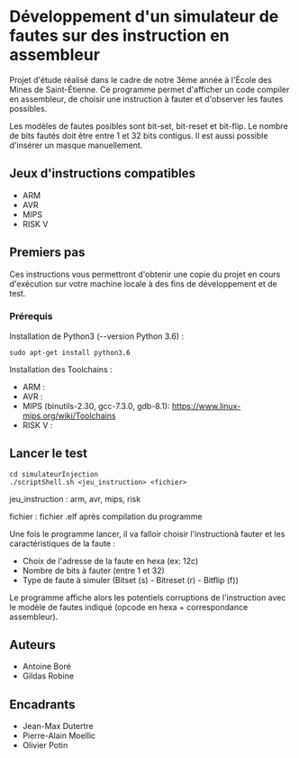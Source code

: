 # Développement d'un simulateur de fautes sur des instruction en assembleur

Projet d'étude réalisé dans le cadre de notre 3ème année à l'École des Mines de Saint-Étienne. Ce programme permet d'afficher un code compiler en assembleur, de choisir une instruction à fauter et d'observer les fautes possibles.

Les modèles de fautes posibles sont bit-set, bit-reset et bit-flip. Le nombre de bits fautés doit être entre 1 et 32 bits contigus. Il est aussi possible d'insérer un masque manuellement. 


## Jeux d'instructions compatibles

* ARM
* AVR
* MIPS
* RISK V


## Premiers pas

Ces instructions vous permettront d'obtenir une copie du projet en cours d'exécution sur votre machine locale à des fins de développement et de test.

### Prérequis

Installation de Python3 (--version Python 3.6) :
```
sudo apt-get install python3.6
```
Installation des Toolchains :
* ARM :
* AVR : 
* MIPS (binutils-2.30, gcc-7.3.0, gdb-8.1): https://www.linux-mips.org/wiki/Toolchains
* RISK V :

## Lancer le test

```
cd simulateurInjection
./scriptShell.sh <jeu_instruction> <fichier>
```
jeu_instruction : arm, avr, mips, risk

fichier : fichier .elf après compilation du programme

Une fois le programme lancer, il va falloir choisir l'instructionà fauter et les caractéristiques de la faute :
* Choix de l'adresse de la faute en hexa (ex: 12c)
* Nombre de bits à fauter (entre 1 et 32)
* Type de faute à simuler (Bitset (s) - Bitreset (r) - Bitflip (f))

Le programme affiche alors les potentiels corruptions de l'instruction avec le modèle de fautes indiqué (opcode en hexa + correspondance assembleur).

## Auteurs

* Antoine Boré 
* Gildas Robine

## Encadrants

* Jean-Max Dutertre
* Pierre-Alain Moellic
* Olivier Potin



